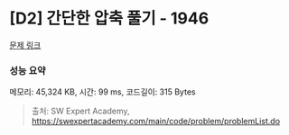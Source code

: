 # [D2] 간단한 압축 풀기 - 1946 

[문제 링크](https://swexpertacademy.com/main/code/problem/problemDetail.do?contestProbId=AV5PmkDKAOMDFAUq) 

### 성능 요약

메모리: 45,324 KB, 시간: 99 ms, 코드길이: 315 Bytes



> 출처: SW Expert Academy, https://swexpertacademy.com/main/code/problem/problemList.do